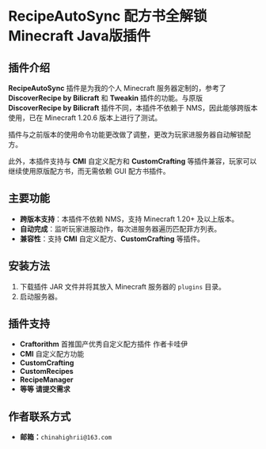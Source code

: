 # RecipeAutoSync 配方书全解锁 Minecraft Java版插件

## 插件介绍

**RecipeAutoSync** 插件是为我的个人 Minecraft 服务器定制的，参考了 **DiscoverRecipe by Bilicraft** 和 **Tweakin** 插件的功能。与原版 **DiscoverRecipe by Bilicraft** 插件不同，本插件不依赖于 NMS，因此能够跨版本使用，已在 Minecraft 1.20.6 版本上进行了测试。

插件与之前版本的使用命令功能更改做了调整，更改为玩家进服务器自动解锁配方。

此外，本插件支持与 **CMI** 自定义配方和 **CustomCrafting** 等插件兼容，玩家可以继续使用原版配方书，而无需依赖 GUI 配方书插件。

## 主要功能

- **跨版本支持**：本插件不依赖 NMS，支持 Minecraft 1.20+ 及以上版本。
- **自动完成**：监听玩家进服动作，每次进服务器遍历匹配菲方列表。
- **兼容性**：支持 **CMI** 自定义配方、**CustomCrafting** 等插件。

## 安装方法

1. 下载插件 JAR 文件并将其放入 Minecraft 服务器的 `plugins` 目录。
2. 启动服务器。

## 插件支持

- **Craftorithm** 首推国产优秀自定义配方插件 作者卡哇伊
- **CMI** 自定义配方功能
- **CustomCrafting**
- **CustomRecipes**
- **RecipeManager**
- **等等 请提交需求**

## 作者联系方式

- **邮箱：**`chinahighrii@163.com`
